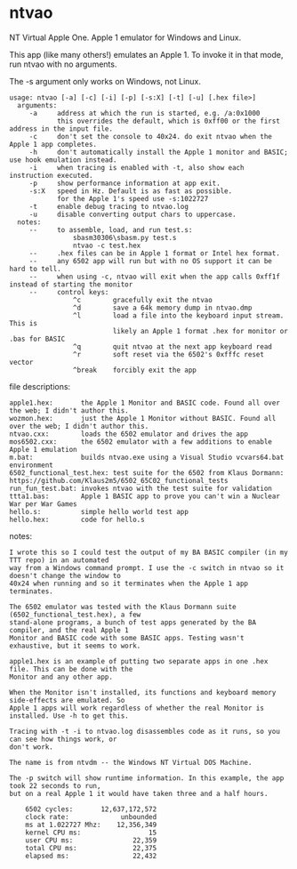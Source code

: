 # ntvao
NT Virtual Apple One. Apple 1 emulator for Windows and Linux.

This app (like many others!) emulates an Apple 1. To invoke it in that mode, run ntvao with no arguments.

The -s argument only works on Windows, not Linux.

    usage: ntvao [-a] [-c] [-i] [-p] [-s:X] [-t] [-u] [.hex file>]
      arguments:
         -a     address at which the run is started, e.g. /a:0x1000
                this overrides the default, which is 0xff00 or the first address in the input file.
         -c     don't set the console to 40x24. do exit ntvao when the Apple 1 app completes.
         -h     don't automatically install the Apple 1 monitor and BASIC; use hook emulation instead.
         -i     when tracing is enabled with -t, also show each instruction executed.
         -p     show performance information at app exit.
         -s:X   speed in Hz. Default is as fast as possible.
                for the Apple 1's speed use -s:1022727
         -t     enable debug tracing to ntvao.log
         -u     disable converting output chars to uppercase.
      notes:
         --     to assemble, load, and run test.s:
                    sbasm30306\sbasm.py test.s
                    ntvao -c test.hex
         --     .hex files can be in Apple 1 format or Intel hex format.
         --     any 6502 app will run but with no OS support it can be hard to tell.
         --     when using -c, ntvao will exit when the app calls 0xff1f instead of starting the monitor
         --     control keys:
                    ^c        gracefully exit the ntvao
                    ^d        save a 64k memory dump in ntvao.dmp
                    ^l        load a file into the keyboard input stream. This is
                              likely an Apple 1 format .hex for monitor or .bas for BASIC
                    ^q        quit ntvao at the next app keyboard read
                    ^r        soft reset via the 6502's 0xfffc reset vector
                    ^break    forcibly exit the app
  
file descriptions:

    apple1.hex:       the Apple 1 Monitor and BASIC code. Found all over the web; I didn't author this.
    wozmon.hex:       just the Apple 1 Monitor without BASIC. Found all over the web; I didn't author this.
    ntvao.cxx:        loads the 6502 emulator and drives the app
    mos6502.cxx:      the 6502 emulator with a few additions to enable Apple 1 emulation
    m.bat:            builds ntvao.exe using a Visual Studio vcvars64.bat environment
    6502_functional_test.hex: test suite for the 6502 from Klaus Dormann: https://github.com/Klaus2m5/6502_65C02_functional_tests
    run_fun_test.bat: invokes ntvao with the test suite for validation
    ttta1.bas:        Apple 1 BASIC app to prove you can't win a Nuclear War per War Games
    hello.s:          simple hello world test app
    hello.hex:        code for hello.s

notes:
    
    I wrote this so I could test the output of my BA BASIC compiler (in my TTT repo) in an automated
    way from a Windows command prompt. I use the -c switch in ntvao so it doesn't change the window to 
    40x24 when running and so it terminates when the Apple 1 app terminates.
    
    The 6502 emulator was tested with the Klaus Dormann suite (6502_functional_test.hex), a few 
    stand-alone programs, a bunch of test apps generated by the BA compiler, and the real Apple 1 
    Monitor and BASIC code with some BASIC apps. Testing wasn't exhaustive, but it seems to work.
    
    apple1.hex is an example of putting two separate apps in one .hex file. This can be done with the 
    Monitor and any other app.
    
    When the Monitor isn't installed, its functions and keyboard memory side-effects are emulated. So 
    Apple 1 apps will work regardless of whether the real Monitor is installed. Use -h to get this.
    
    Tracing with -t -i to ntvao.log disassembles code as it runs, so you can see how things work, or 
    don't work.
    
    The name is from ntvdm -- the Windows NT Virtual DOS Machine.
    
    The -p switch will show runtime information. In this example, the app took 22 seconds to run, 
    but on a real Apple 1 it would have taken three and a half hours.
    
        6502 cycles:       12,637,172,572
        clock rate:             unbounded
        ms at 1.022727 Mhz:    12,356,349
        kernel CPU ms:                 15
        user CPU ms:               22,359
        total CPU ms:              22,375
        elapsed ms:                22,432
 
